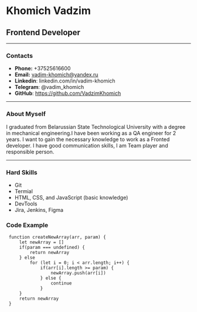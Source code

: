 # **Khomich Vadzim**
## **Frontend Developer**
**** 
### **Contacts**
* **Phone:** +37525616600
* **Email:** vadim-khomich@yandex.ru
* **Linkedin**: linkedin.com/in/vadim-khomich
* **Telegram**: @vadim_khomich
* **GitHub**: https://github.com/VadzimKhomich
**** 
### **About Myself**
I graduated from Belarussian State Technological University with a degree in mechanical engineering.I have been working as a QA engineer for 2 years. I want to gain the necessary knowledge to work as a Fronted developer. I have good communication skills, I am Team player and responsible person.
**** 
### **Hard Skills**
* Git 
* Termial
* HTML, CSS, and JavaScript (basic knowledge)
* DevTools
* Jira, Jenkins, Figma
### **Code Example**
```
 function createNewArray(arr, param) {
     let newArray = []
     if(param === undefined) {
         return newArray
     } else 
         for (let i = 0; i < arr.length; i++) {
             if(arr[i].length >= param) {
                 newArray.push(arr[i])
             } else {
                 continue
             }           
     }
     return newArray
 } 
``` 
